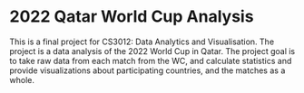# 2022 Qatar World Cup Analysis

This is a final project for CS3012: Data Analytics and Visualisation. The project is a data analysis of the 2022 World Cup in Qatar. The project goal is to take raw data from each match from the WC, and calculate statistics and provide visualizations about participating countries, and the matches as a whole.
